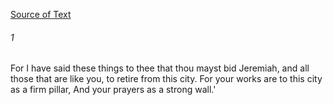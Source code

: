 [Source of Text](https://github.com/scrollmapper/bible_databases_deuterocanonical)

###### 1
For I have said these things to thee that thou mayst bid Jeremiah, and all those that are like you, to retire from this city. For your works are to this city as a firm pillar, And your prayers as a strong wall.'